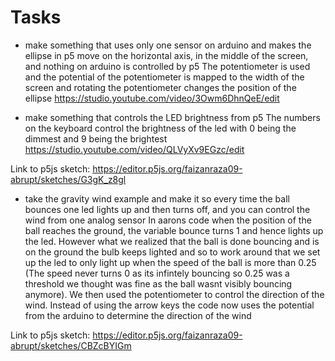 # Tasks
- make something that uses only one sensor on arduino and makes the ellipse in p5 move on the horizontal axis, in the middle of the screen, and nothing on arduino is controlled by p5
The potentiometer is used and the potential of the potentiometer is mapped to the width of the screen and rotating the potentiometer changes the position of the ellipse
https://studio.youtube.com/video/3Owm6DhnQeE/edit

- make something that controls the LED brightness from p5
The numbers on the keyboard control the brightness of the led with 0 being the dimmest and 9 being the brightest
https://studio.youtube.com/video/QLVyXv9EGzc/edit

Link to p5js sketch: https://editor.p5js.org/faizanraza09-abrupt/sketches/G3gK_z8gl

- take the gravity wind example and make it so every time the ball bounces one led lights up and then turns off, and you can control the wind from one analog sensor
In aarons code when the position of the ball reaches the ground, the variable bounce turns 1 and hence lights up the led. However what we realized that the ball is done bouncing and is on the ground the bulb keeps lighted and so to work around that we set up the led to only light up when the speed  of the ball is more than 0.25 (The speed never turns 0 as its infintely bouncing so 0.25 was a threshold we thought was fine as the ball wasnt visibly bouncing anymore). We then used the potentiometer to control the direction of the wind. Instead of using the arrow keys the code now uses the potential from the arduino to determine the direction of the wind

Link to p5js sketch: https://editor.p5js.org/faizanraza09-abrupt/sketches/CBZcBYIGm

